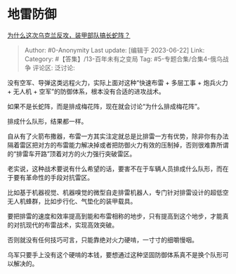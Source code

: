 # 地雷防御
[为什么这次乌克兰反攻，装甲部队搞长蛇阵？](https://www.zhihu.com/question/606426947/answer/3084502859)

> Author: #0-Anonymity
> Last update: [编辑于 2023-06-22]
> Link:
> Category: #【答集】/13-百年未有之变局
> Tag: #5-专题合集/合集4-俄乌战争
> 评论区:
> 泛讨论:

没有空军、导弹这类远程火力，实际上面对这种“快速布雷 + 多层工事 + 炮兵火力 + 无人机 + 空军”的防御体系，根本没有合适的进攻战术。

如果不是长蛇阵，而是排成梅花阵，现在就会讨论“为什么排成梅花阵”。

排成什么队形，结果都一样。

自从有了火箭布撒器，布雷一方其实注定就总是比排雷一方有优势，除非你有办法隔着雷区把对方的布雷能力解决掉或者把防御火力有效的压制掉，否则很难靠所谓的“排雷车开路”顶着对方的火力强行突破雷区。

老实说，这种战术要说有什么希望的话，要害不在于车辆人员排成什么队形，而在于要有革命性的手段对抗雷区。

比如基于机器视觉、机器嗅觉的微型自走排雷机器人，专门针对排雷设计的超低空无人机蜂群，比如步行化、气垫化的装甲载具。

要把排雷的速度和效率提高到能和布雷相称的地步，只有提高到这个地步，才能真的对抗现代的布雷战术，实现高效突破。

否则就没有任何技巧可言，只能靠绝对火力硬啃，一寸寸的细嚼慢咽。

乌军只要手上没有这个硬啃的本钱，要想通过这种坚固防御体系真不是换个队形可以解决的。
